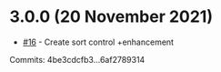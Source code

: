 # 3.0.0 (20 November 2021)

 - [#16](https://github.com/NinetailLabs/VaraniumSharp.WinUI/issues/16) - Create sort control +enhancement

Commits: 4be3cdcfb3...6af2789314
